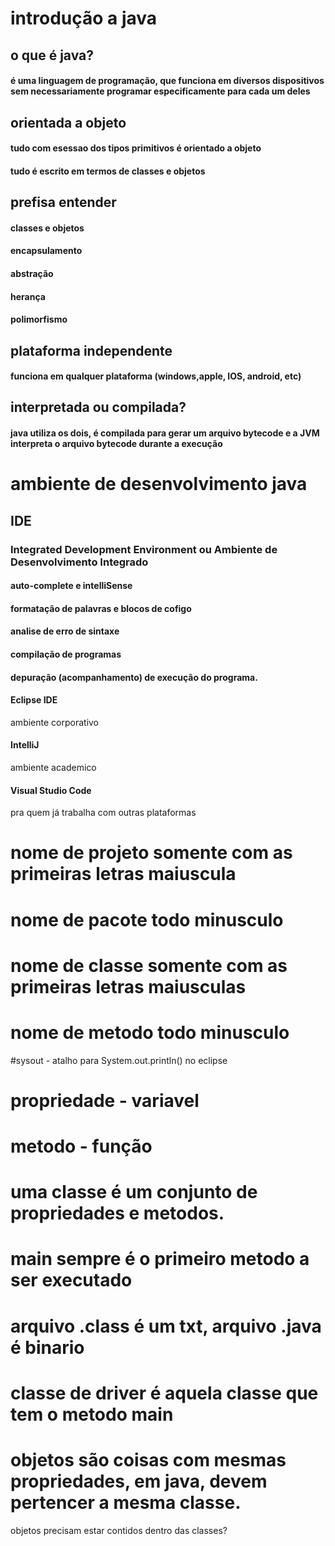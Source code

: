 # introdução a java
## o que é java?
#### é uma linguagem de programação, que funciona em diversos dispositivos sem necessariamente programar especificamente para cada um deles

## orientada a objeto
#### tudo com esessao dos tipos primitivos é orientado a objeto
#### tudo é escrito em termos de classes e objetos

## prefisa entender
#### classes e objetos
#### encapsulamento
#### abstração 
#### herança 
#### polimorfismo

## plataforma independente
#### funciona em qualquer plataforma (windows,apple, IOS, android, etc)

## interpretada ou compilada?
#### java utiliza os dois, é compilada para gerar um arquivo bytecode e a JVM interpreta o arquivo bytecode durante a execução 

# ambiente de desenvolvimento java
## IDE 
### Integrated Development Environment ou Ambiente de Desenvolvimento Integrado
#### auto-complete e intelliSense
#### formatação de palavras e blocos de cofigo
#### analise de erro de sintaxe
#### compilação de programas
#### depuração (acompanhamento) de execução do programa.

#### Eclipse IDE
ambiente corporativo 
#### IntelliJ
ambiente academico 
#### Visual Studio Code
pra quem já trabalha com outras plataformas 



# nome de projeto somente com as primeiras letras maiuscula
# nome de pacote todo minusculo
# nome de classe somente com as primeiras letras maiusculas
# nome de metodo todo minusculo

#sysout - atalho para System.out.println() no eclipse

# propriedade - variavel
# metodo - função

# uma classe é um conjunto de propriedades e metodos.
# main sempre é o primeiro metodo a ser executado
# arquivo .class é um txt, arquivo .java é binario
# classe de driver é aquela classe que tem o metodo main
# objetos são coisas com mesmas propriedades, em java, devem pertencer a mesma classe.

objetos precisam estar contidos dentro das classes?
